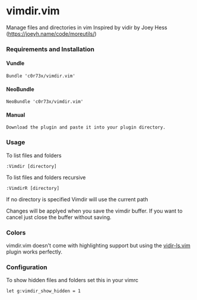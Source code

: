 vimdir.vim
==========

Manage files and directories in vim
Inspired by vidir by Joey Hess (https://joeyh.name/code/moreutils/)

### Requirements and Installation

#### Vundle

    Bundle 'c0r73x/vimdir.vim'

#### NeoBundle

    NeoBundle 'c0r73x/vimdir.vim'

#### Manual

    Download the plugin and paste it into your plugin directory.

### Usage

To list files and folders
```
:Vimdir [directory]
```

To list files and folders recursive
```
:VimdirR [directory]
```

If no directory is specified Vimdir will use the current path

Changes will be applyed when you save the vimdir buffer. If you want to cancel
just close the buffer without saving.

### Colors

vimdir.vim doesn't come with highlighting support but using the [vidir-ls.vim](https://github.com/trapd00r/vim-syntax-vidir-ls) plugin works perfectly.

### Configuration

To show hidden files and folders set this in your vimrc

```
let g:vimdir_show_hidden = 1
```
